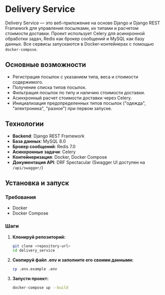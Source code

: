 # Delivery Service

Delivery Service — это веб-приложение на основе Django и Django REST Framework для управления посылками, их типами и расчетом стоимости доставки. Проект использует Celery для асинхронной обработки задач, Redis как брокер сообщений и MySQL как базу данных. Все сервисы запускаются в Docker-контейнерах с помощью `docker-compose`.

## Основные возможности
- Регистрация посылок с указанием типа, веса и стоимости содержимого.
- Получение списка типов посылок.
- Фильтрация посылок по типу и наличию стоимости доставки.
- Асинхронный расчет стоимости доставки через Celery.
- Инициализация предопределенных типов посылок ("одежда", "электроника", "разное") при первом запуске.

## Технологии
- **Backend**: Django REST Framework
- **База данных**: MySQL 8.0
- **Брокер сообщений**: Redis 7.0
- **Асинхронные задачи**: Celery
- **Контейнеризация**: Docker, Docker Compose
- **Документация API**: DRF Spectacular (Swagger UI доступен на `/api/swagger/`)


## Установка и запуск

### Требования
- Docker
- Docker Compose

### Шаги
1. **Клонируй репозиторий:**
   ```bash
   git clone <repository-url>
   cd delivery_service
2. **Скопируй файл .env и заполните его своими данными:**
   ```bash
   cp .env.example .env
   ```
3. **Запусти проект:**
   ```bash
   docker-compose up --build
   ```